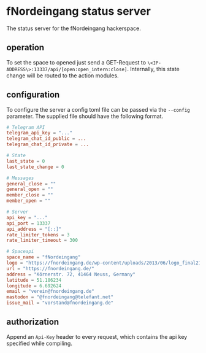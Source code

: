 # fNordeingang status server
The status server for the fNordeingang hackerspace.
## operation
To set the space to opened just send a GET-Request to `\<IP-ADDRESS\>:13337/api/[open:open_intern:close]`. Internally, this state change will be routed to the action modules.
## configuration
To configure the server a config toml file can be passed via the `--config` parameter. The supplied file should have the following format.
```toml
# Telegram API
telegram_api_key = "..."
telegram_chat_id_public = ...
telegram_chat_id_private = ...

# State
last_state = 0
last_state_change = 0

# Messages
general_close = ""
general_open = ""
member_close = ""
member_open = ""

# Server
api_key = "..."
api_port = 13337
api_address = "[::]"
rate_limiter_tokens = 3
rate_limiter_timeout = 300

# Spaceapi
space_name = "fNordeingang"
logo = "https://fnordeingang.de/wp-content/uploads/2013/06/logo_final21.png"
url = "https://fnordeingang.de/"
address = "Körnerstr. 72, 41464 Neuss, Germany"
latitude = 51.186234
longitude = 6.692624
email = "verein@fnordeingang.de"
mastodon = "@fnordeingang@telefant.net"
issue_mail = "vorstand@fnordeingang.de"

```
## authorization
Append an `Api-Key` header to every request, which contains the api key specified while compiling.
